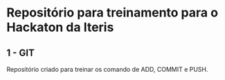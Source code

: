 # Repositório para treinamento para o Hackaton da Iteris

## 1 - GIT
Repositório criado para treinar os comando de ADD, COMMIT e PUSH.